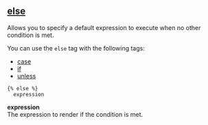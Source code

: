 ## [else](https://shopify.dev/docs/api/liquid/tags/conditional-else)

Allows you to specify a default expression to execute when no other condition is met.

You can use the `else` tag with the following tags:

- [case](https://shopify.dev/docs/api/liquid/tags/case)
- [if](https://shopify.dev/docs/api/liquid/tags/if)
- [unless](https://shopify.dev/docs/api/liquid/tags/unless)

```liquid
{% else %}
  expression
```

**expression**  
The expression to render if the condition is met.

